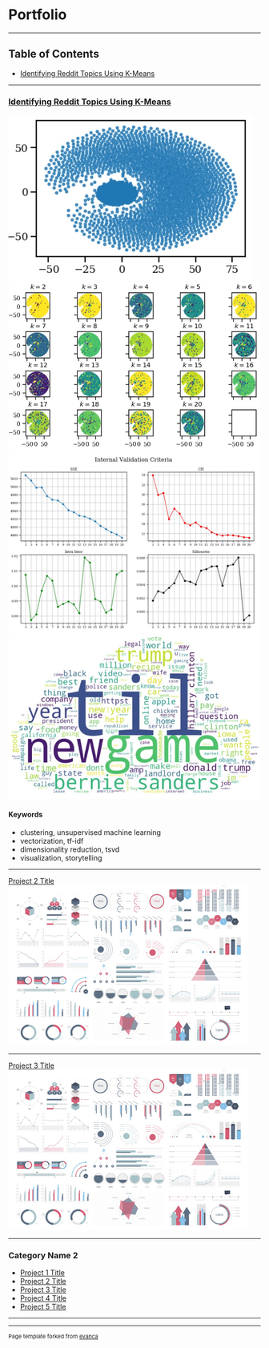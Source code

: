 # Portfolio
---

## Table of Contents
* [Identifying Reddit Topics Using K-Means](#redditminiproject)

---
<a name="redditminiproject"></a>
### [Identifying Reddit Topics Using K-Means](/pages/redditminiproject.md)

<div class="gridwrapper">
  <div class="one"><img src="images/dim_redux_1.jpg?raw=true"/></div>
  <div class="two"><img src="images/clustering_1.jpg?raw=true"/></div>
  <div class="three"><img src="images/internal_val_1.jpg?raw=true"/></div>
  <div class="four"><img src="images/reddit_wordcloud_1.jpg?raw=true"/></div>
</div>

#### Keywords
* clustering, unsupervised machine learning
* vectorization, tf-idf
* dimensionality reduction, tsvd
* visualization, storytelling

---
[Project 2 Title](/pdf/sample_presentation.pdf)
<img src="images/dummy_thumbnail.jpg?raw=true"/>

---
[Project 3 Title](http://example.com/)
<img src="images/dummy_thumbnail.jpg?raw=true"/>

---

### Category Name 2

- [Project 1 Title](http://example.com/)
- [Project 2 Title](http://example.com/)
- [Project 3 Title](http://example.com/)
- [Project 4 Title](http://example.com/)
- [Project 5 Title](http://example.com/)

---




---
<p style="font-size:11px">Page template forked from <a href="https://github.com/evanca/quick-portfolio">evanca</a></p>
<!-- Remove above link if you don't want to attibute -->
